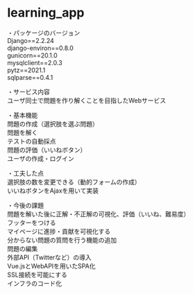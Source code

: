 # learning_app  

・パッケージのバージョン  
Django==2.2.24  
django-environ==0.8.0  
gunicorn==20.1.0  
mysqlclient==2.0.3  
pytz==2021.1  
sqlparse==0.4.1  

・サービス内容  
ユーザ同士で問題を作り解くことを目指したWebサービス  

・基本機能  
問題の作成（選択肢を選ぶ問題）  
問題を解く  
テストの自動採点  
問題の評価（いいねボタン）  
ユーザの作成・ログイン  

・工夫した点  
選択肢の数を変更できる（動的フォームの作成）  
いいねボタンをAjaxを用いて実装  

・今後の課題   
問題を解いた後に正解・不正解の可視化、評価（いいね、難易度）  
フッターをつける  
マイページに進捗・貢献を可視化する  
分からない問題の質問を行う機能の追加  
問題の編集  
外部API（Twitterなど）の導入  
Vue.jsとWebAPIを用いたSPA化  
SSL接続を可能にする  
インフラのコード化


